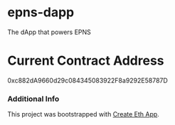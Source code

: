 # epns-dapp
The dApp that powers EPNS

# Current Contract Address
0xc882dA9660d29c084345083922F8a9292E58787D

### Additional Info
This project was bootstrapped with [Create Eth App](https://github.com/paulrberg/create-eth-app).
